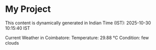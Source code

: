 # My Project

This content is dynamically generated in Indian Time (IST): 2025-10-30 10:15:40 IST


Current Weather in Coimbatore:
Temperature: 29.88 °C
Condition: few clouds
